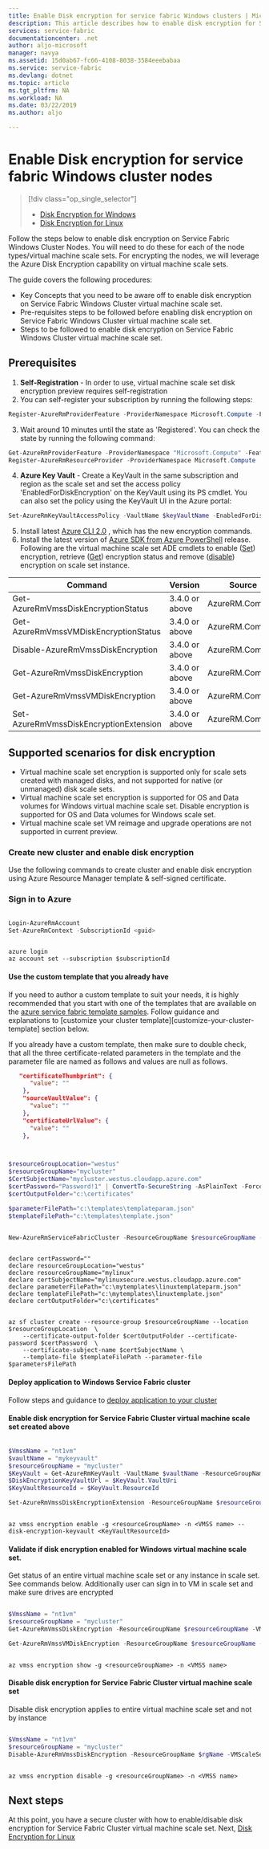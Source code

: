 ```yaml
---
title: Enable Disk encryption for service fabric Windows clusters | Microsoft Docs
description: This article describes how to enable disk encryption for Service Fabric cluster nodes in Azure by using Azure Resource Manager, Azure Key Vault.
services: service-fabric
documentationcenter: .net
author: aljo-microsoft
manager: navya
ms.assetid: 15d0ab67-fc66-4108-8038-3584eeebabaa
ms.service: service-fabric
ms.devlang: dotnet
ms.topic: article
ms.tgt_pltfrm: NA
ms.workload: NA
ms.date: 03/22/2019
ms.author: aljo

---
```

# Enable Disk encryption for service fabric Windows cluster nodes 
> [!div class="op_single_selector"]
> * [Disk Encryption for Windows](service-fabric-enable-azure-disk-encryption-windows.md)
> * [Disk Encryption for Linux](service-fabric-enable-azure-disk-encryption-linux.md)
>
>

Follow the steps below to enable disk encryption on Service Fabric Windows Cluster Nodes. You will need to do these for each of the node types/virtual machine scale sets. For encrypting the nodes, we will leverage the Azure Disk Encryption capability on virtual machine scale sets.

The guide covers the following procedures:

* Key Concepts that you need to be aware off to enable disk encryption on Service Fabric Windows Cluster virtual machine scale set.
* Pre-requisites steps to be followed before enabling disk encryption on Service Fabric Windows Cluster virtual machine scale set.
* Steps to be followed to enable disk encryption on Service Fabric Windows Cluster virtual machine scale set.


## Prerequisites
1. **Self-Registration** - In order to use, virtual machine scale set disk encryption preview requires self-registration
2. You can self-register your subscription by running the following steps: 
```Powershell
Register-AzureRmProviderFeature -ProviderNamespace Microsoft.Compute -FeatureName "UnifiedDiskEncryption"
```
3. Wait around 10 minutes until the state as 'Registered'. You can check the state by running the following command: 
```Powershell
Get-AzureRmProviderFeature -ProviderNamespace "Microsoft.Compute" -FeatureName "UnifiedDiskEncryption"
Register-AzureRmResourceProvider -ProviderNamespace Microsoft.Compute
```
4. **Azure Key Vault** - Create a KeyVault in the same subscription and region as the scale set and set the access policy   'EnabledForDiskEncryption' on the KeyVault using its PS cmdlet. You can also set the policy using the KeyVault UI in the Azure portal: 
```Powershell
Set-AzureRmKeyVaultAccessPolicy -VaultName $keyVaultName -EnabledForDiskEncryption
```
5. Install latest [Azure CLI 2.0](https://docs.microsoft.com/en-us/cli/azure/install-azure-cli?view=azure-cli-latest) , which has the new encryption commands.
6. Install the latest version of [Azure SDK from Azure PowerShell](https://github.com/Azure/azure-powershell/releases) release. Following are the virtual machine scale set ADE cmdlets to enable ([Set](https://docs.microsoft.com/en-us/powershell/module/azurerm.compute/set-azurermvmssdiskencryptionextension?view=azurermps-4.4.1)) encryption, retrieve ([Get](https://docs.microsoft.com/en-us/powershell/module/azurerm.compute/get-azurermvmssvmdiskencryption?view=azurermps-4.4.1)) encryption status and remove ([disable](https://docs.microsoft.com/en-us/powershell/module/azurerm.compute/disable-azurermvmssdiskencryption?view=azurermps-4.4.1)) encryption on scale set instance.

| Command | Version |  Source  |
| ------------- |-------------| ------------|
| Get-AzureRmVmssDiskEncryptionStatus   | 3.4.0 or above | AzureRM.Compute |
| Get-AzureRmVmssVMDiskEncryptionStatus   | 3.4.0 or above | AzureRM.Compute |
| Disable-AzureRmVmssDiskEncryption   | 3.4.0 or above | AzureRM.Compute |
| Get-AzureRmVmssDiskEncryption   | 3.4.0 or above | AzureRM.Compute |
| Get-AzureRmVmssVMDiskEncryption   | 3.4.0 or above | AzureRM.Compute |
| Set-AzureRmVmssDiskEncryptionExtension   | 3.4.0 or above | AzureRM.Compute |


## Supported scenarios for disk encryption
* Virtual machine scale set encryption is supported only for scale sets created with managed disks, and not supported for native (or unmanaged) disk scale sets.
* Virtual machine scale set encryption is supported for OS and Data volumes for Windows virtual machine scale set. Disable encryption is supported for OS and Data volumes for Windows scale set.
* Virtual machine scale set VM reimage and upgrade operations are not supported in current preview.


### Create new cluster and enable disk encryption

Use the following commands to create cluster and enable disk encryption using Azure Resource Manager template & self-signed certificate.

### Sign in to Azure 

```Powershell

Login-AzureRmAccount
Set-AzureRmContext -SubscriptionId <guid>

```

```CLI

azure login
az account set --subscription $subscriptionId

```

#### Use the custom template that you already have 

If you need to author a custom template to suit your needs, it is highly recommended that you start with one of the templates that are available on the [azure service fabric template samples](https://github.com/Azure-Samples/service-fabric-cluster-templates/tree/master). Follow guidance and explanations to [customize your cluster template][customize-your-cluster-template] section below.

If you already have a custom template, then make sure to double check, that all the three certificate-related parameters in the template and the parameter file are named as follows and values are null as follows.

```Json
   "certificateThumbprint": {
      "value": ""
    },
    "sourceVaultValue": {
      "value": ""
    },
    "certificateUrlValue": {
      "value": ""
    },
```


```Powershell


$resourceGroupLocation="westus"
$resourceGroupName="mycluster"
$CertSubjectName="mycluster.westus.cloudapp.azure.com"
$certPassword="Password!1" | ConvertTo-SecureString -AsPlainText -Force 
$certOutputFolder="c:\certificates"

$parameterFilePath="c:\templates\templateparam.json"
$templateFilePath="c:\templates\template.json"


New-AzureRmServiceFabricCluster -ResourceGroupName $resourceGroupName -CertificateOutputFolder $certOutputFolder -CertificatePassword $certpassword -CertificateSubjectName $CertSubjectName -TemplateFile $templateFilePath -ParameterFile $parameterFilePath 

```


```CLI

declare certPassword=""
declare resourceGroupLocation="westus"
declare resourceGroupName="mylinux"
declare certSubjectName="mylinuxsecure.westus.cloudapp.azure.com"
declare parameterFilePath="c:\mytemplates\linuxtemplateparm.json"
declare templateFilePath="c:\mytemplates\linuxtemplate.json"
declare certOutputFolder="c:\certificates"


az sf cluster create --resource-group $resourceGroupName --location $resourceGroupLocation  \
	--certificate-output-folder $certOutputFolder --certificate-password $certPassword  \
	--certificate-subject-name $certSubjectName \
    --template-file $templateFilePath --parameter-file $parametersFilePath

```

#### Deploy application to Windows Service Fabric cluster
Follow steps and guidance to [deploy application to your cluster](https://docs.microsoft.com/en-us/azure/service-fabric/service-fabric-deploy-remove-applications)


#### Enable disk encryption for Service Fabric Cluster virtual machine scale set created above
 
```Powershell

$VmssName = "nt1vm"
$vaultName = "mykeyvault"
$resourceGroupName = "mycluster"
$KeyVault = Get-AzureRmKeyVault -VaultName $vaultName -ResourceGroupName $rgName
$DiskEncryptionKeyVaultUrl = $KeyVault.VaultUri
$KeyVaultResourceId = $KeyVault.ResourceId

Set-AzureRmVmssDiskEncryptionExtension -ResourceGroupName $resourceGroupName -VMScaleSetName $VmssName -DiskEncryptionKeyVaultUrl $DiskEncryptionKeyVaultUrl -DiskEncryptionKeyVaultId $KeyVaultResourceId -VolumeType All

```

```CLI

az vmss encryption enable -g <resourceGroupName> -n <VMSS name> --disk-encryption-keyvault <KeyVaultResourceId>

```


#### Validate if disk encryption enabled for Windows virtual machine scale set.
Get status of an entire virtual machine scale set or any instance in scale set. See commands below.
Additionally user can sign in to VM in scale set and make sure drives are encrypted

```Powershell

$VmssName = "nt1vm"
$resourceGroupName = "mycluster"
Get-AzureRmVmssDiskEncryption -ResourceGroupName $resourceGroupName -VMScaleSetName $VmssName

Get-AzureRmVmssVMDiskEncryption -ResourceGroupName $resourceGroupName -VMScaleSetName $VmssName -InstanceId "0"

```

```CLI

az vmss encryption show -g <resourceGroupName> -n <VMSS name>

```


#### Disable disk encryption for Service Fabric Cluster virtual machine scale set 
Disable disk encryption applies to entire virtual machine scale set and not by instance 

```Powershell

$VmssName = "nt1vm"
$resourceGroupName = "mycluster"
Disable-AzureRmVmssDiskEncryption -ResourceGroupName $rgName -VMScaleSetName $VmssName

```

```CLI

az vmss encryption disable -g <resourceGroupName> -n <VMSS name>

```


## Next steps
At this point, you have a secure cluster with how to enable/disable disk encryption for Service Fabric Cluster virtual machine scale set. Next, [Disk Encryption for Linux](service-fabric-enable-azure-disk-encryption-linux.md) 
